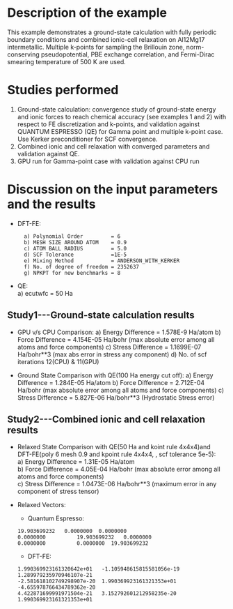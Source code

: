 Description of the example
==========================
This example demonstrates a ground-state calculation with fully periodic boundary conditions and combined ionic-cell relaxation on Al12Mg17 intermetallic. Multiple k-points for sampling the Brillouin zone, norm-conserving pseudopotential, PBE exchange correlation, and Fermi-Dirac smearing temperature of 500 K are used.

Studies performed
=======================
 1) Ground-state calculation: convergence study of ground-state energy and ionic forces to reach chemical accuracy (see examples 1 and 2) with respect to FE discretization and k-points, and validation against QUANTUM ESPRESSO (QE) for Gamma point and multiple k-point case. Use Kerker preconditioner for SCF convergence.
 2) Combined ionic and cell relaxation with converged parameters and validation against QE.
 3) GPU run for Gamma-point case with validation against CPU run


Discussion on the input parameters and the results
==================================================
* DFT-FE:

        a) Polynomial Order         = 6
        b) MESH SIZE AROUND ATOM    = 0.9
        c) ATOM BALL RADIUS         = 5.0
        d) SCF Tolerance            =1E-5
        e) Mixing Method            = ANDERSON_WITH_KERKER
        f) No. of degree of freedom = 2352637
        g) NPKPT for new benchmarks = 8
* QE:  
        a) ecutwfc                  = 50 Ha                                    
        


Study1---Ground-state calculation results
--------------------------------
* GPU v/s CPU Comparison: a) Energy Difference = 1.578E-9 Ha/atom b) Force Difference = 4.154E-05 Ha/bohr (max absolute error among all atoms and force components) c) Stress Difference = 1.1699E-07 Ha/bohr**3 (max abs error in stress any component) d) No. of scf iterations 12(CPU) & 11(GPU)

* Ground State Comparison with QE(100 Ha energy cut off):
    a) Energy Difference = 1.284E-05 Ha/atom
    b) Force Difference  = 2.712E-04 Ha/bohr (max absolute error among all atoms and force components)
    c) Stress Difference = 5.827E-06 Ha/bohr**3 (Hydrostatic Stress error)

Study2---Combined ionic and cell relaxation results
------------------------
* Relaxed State Comparison with QE(50 Ha and koint rule 4x4x4)and DFT-FE(poly 6 mesh 0.9 and kpoint rule 4x4x4, , scf tolerance 5e-5):  
    a) Energy Difference = 1.31E-05 Ha/atom  
    b) Force Difference = 4.05E-04 Ha/bohr (max absolute error among all atoms and force components)  
    c) Stress Difference = 1.0473E-06 Ha/bohr**3 (maximum error in any component of stress tensor)  
* Relaxed Vectors:
    *  Quantum Espresso:
    
      19.903699232	 0.0000000	0.0000000   
      0.0000000	         19.903699232	0.0000000   
      0.0000000	         0.0000000	19.903699232
    *  DFT-FE:

      1.990369923161320642e+01   -1.105948615815581056e-19  1.289979235970946107e-21
      -2.581618102749298907e-20  1.990369923161321353e+01   -4.655978766434789362e-20
      4.422871699991971504e-21   3.152792601212958235e-20   1.990369923161321353e+01

